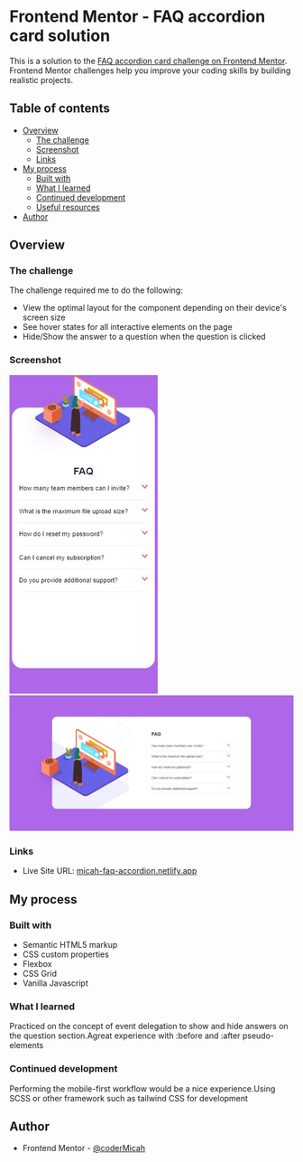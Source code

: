 # Frontend Mentor - FAQ accordion card solution

This is a solution to the [FAQ accordion card challenge on Frontend Mentor](https://www.frontendmentor.io/challenges/faq-accordion-card-XlyjD0Oam). Frontend Mentor challenges help you improve your coding skills by building realistic projects. 

## Table of contents

- [Overview](#overview)
  - [The challenge](#the-challenge)
  - [Screenshot](#screenshot)
  - [Links](#links)
- [My process](#my-process)
  - [Built with](#built-with)
  - [What I learned](#what-i-learned)
  - [Continued development](#continued-development)
  - [Useful resources](#useful-resources)
- [Author](#author)


## Overview

### The challenge

The challenge required me to do the following:

- View the optimal layout for the component depending on their device's screen size
- See hover states for all interactive elements on the page
- Hide/Show the answer to a question when the question is clicked

### Screenshot

![](images/mobile.jpg)
![](images/desktop.jpg)


### Links


- Live Site URL: [micah-faq-accordion.netlify.app](https://micah-faq-accordion.netlify.app)

## My process

### Built with

- Semantic HTML5 markup
- CSS custom properties
- Flexbox
- CSS Grid
- Vanilla Javascript


### What I learned
Practiced on the concept of event delegation to show and hide answers on the question section.Agreat experience with :before and :after pseudo-elements


### Continued development
Performing the mobile-first workflow would be a nice experience.Using SCSS or other framework such as tailwind CSS for development


## Author

- Frontend Mentor - [@coderMicah](https://www.frontendmentor.io/profile/coderMicah)


